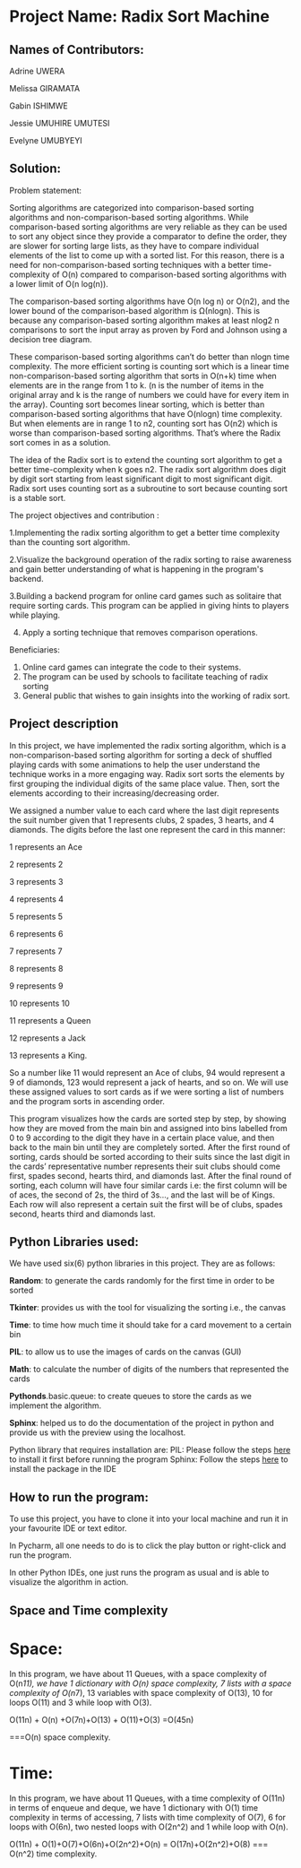 # Project Name: Radix Sort Machine

## Names of Contributors:

Adrine UWERA

Melissa GIRAMATA

Gabin ISHIMWE

Jessie UMUHIRE UMUTESI

Evelyne UMUBYEYI




## Solution:

Problem statement:

Sorting algorithms are categorized into comparison-based sorting algorithms and non-comparison-based sorting algorithms.  While comparison-based sorting algorithms are very reliable as they can be used to sort any object since they provide a comparator to define the order, they are slower for sorting large lists, as they have to compare individual elements of the list to come up with a sorted list. For this reason, there is a need for non-comparison-based sorting techniques with a better time-complexity of O(n) compared to comparison-based sorting algorithms with a lower limit of O(n log(n)).

The comparison-based sorting algorithms have O(n log n) or O(n2), and the lower bound of the comparison-based algorithm is Ω(nlogn). This is because any comparison-based sorting algorithm makes at least nlog2 n comparisons to sort the input array as proven by Ford and Johnson using a decision tree diagram. 

These comparison-based sorting algorithms can’t do better than nlogn time complexity. The more efficient sorting is counting sort which is a linear time non-comparison-based sorting algorithm that sorts in O(n+k) time when elements are in the range from 1 to k. (n is the number of items in the original array and k is the range of numbers we could have for every item in the array). Counting sort becomes linear sorting, which is better than comparison-based sorting algorithms that have O(nlogn) time complexity. But when elements are in range 1 to n2, counting sort has O(n2) which is worse than comparison-based sorting algorithms. That’s where the Radix sort comes in as a solution.

The idea of the Radix sort is to extend the counting sort algorithm to get a better time-complexity when k goes n2. The radix sort algorithm does digit by digit sort starting from least significant digit to most significant digit. Radix sort uses counting sort as a subroutine to sort because counting sort is a stable sort. 


The project objectives and contribution :

1.Implementing the radix sorting algorithm to get a better time complexity than the counting sort algorithm.

2.Visualize the background operation of the radix sorting to raise awareness and gain better understanding of what is happening in the program's backend. 

3.Building a backend program for online card games such as solitaire that require sorting cards. This program can be applied in giving hints to players while playing.

4. Apply a sorting technique that removes comparison operations.


Beneficiaries:

1. Online card games can integrate the code to their systems.
2. The program can be used by schools to facilitate teaching of radix sorting
3. General public that wishes to gain insights into the working of radix sort.



## Project description

In this project, we have implemented the radix sorting algorithm, which is a non-comparison-based sorting algorithm for sorting a deck of shuffled playing cards with some animations to help the user understand the technique works in a more engaging way. Radix sort sorts the elements by first grouping the individual digits of the same place value. Then, sort the elements according to their increasing/decreasing order.

We assigned a number value to each card where the last digit represents the suit number given that 1 represents clubs, 2 spades, 3 hearts, and 4 diamonds. The digits before the last one represent the card in this manner:

1 represents an Ace

2 represents 2

3 represents 3

4 represents 4

5 represents 5

6 represents 6

7 represents 7

8 represents 8

9 represents 9

10 represents 10

11 represents a Queen 

12 represents a Jack 

13 represents a King.

So a number like 11 would represent an Ace of clubs, 94 would represent a 9 of diamonds, 123 would represent a jack of hearts, and so on. We will use these assigned values to sort cards as if we were sorting a list of numbers and the program sorts in ascending order.  

This program visualizes how the cards are sorted step by step, by showing how they are moved from the main bin and assigned into bins labelled from 0 to 9 according to the digit they have in a certain place value, and then back to the main bin until they are completely sorted. After the first round of sorting, cards should be sorted according to their suits since the last digit in the cards’ representative number represents their suit clubs should come first, spades second, hearts third, and diamonds last. After the final round of sorting, each column will have four similar cards i.e: the first column will be of aces, the second of  2s, the third of 3s…, and the last will be of Kings.  Each row will also represent a certain suit the first will be of clubs, spades second, hearts third and diamonds last.

## Python Libraries used:

We have used six(6) python libraries in this project. They are as follows:

**Random**: to generate the cards randomly for the first time in order to be sorted <br /> 

**Tkinter**: provides us with the tool for visualizing the sorting i.e., the canvas <br />

**Time**: to time how much time it should take for a card movement to a certain bin <br />

**PIL**: to allow us to use the images of cards on the canvas (GUI) <br />

**Math**: to calculate the number of digits of the numbers that represented the cards <br />

**Pythonds**.basic.queue: to create queues to store the cards as we implement the algorithm. <br />

**Sphinx**: helped us to do the documentation of the project in python and provide us with the preview using the localhost. <br />

Python library that requires installation are:
PIL: Please follow the steps [here](https://blog.finxter.com/how-to-install-pillow-on-pycharm/#:~:text=Select%20your%20current%20project.,quotes%2C%20and%20click%20Install%20Package%20.) to install it first before running the program
Sphinx: Follow the steps [here](https://www.sphinx-doc.org/en/master/usage/installation.html) to install the package in the IDE



## How to run the program:
To use this project, you have to clone it into your local machine and run it in your favourite IDE or text editor.
  
In Pycharm, all one needs to do is to click the play button or right-click and run the program. 


In other Python IDEs, one just runs the program as usual and is able to visualize the algorithm in action.



## Space and Time complexity

# Space:

In this program, we have about 11 Queues,  with a space complexity of O(n*11), we have 1 dictionary with O(n) space complexity,  7 lists with a space complexity of O(n*7), 13 variables with space complexity of O(13), 10 for loops O(11) and 3 while loop with O(3).

O(11n) + O(n) +O(7n)+O(13) + O(11)+O(3)
=O(45n)

===O(n) space complexity.

# Time:

In this program, we have about 11 Queues,  with a time complexity of O(11n) in terms of enqueue and deque, we have 1 dictionary with O(1) time complexity in terms of accessing,  7 lists with time complexity of O(7),  6 for loops with O(6n), two nested loops with O(2n^2) and 1 while loop with O(n).

O(11n) + O(1)+O(7)+O(6n)+O(2n^2)+O(n)
= O(17n)+O(2n^2)+O(8)
=== O(n^2)  time complexity.

